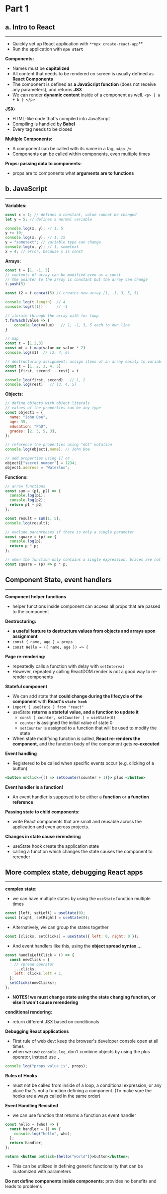 # Part 1

## a. Intro to React

---

- Quickly set up React application with `**npx create-react-app`\*\*
- Run the application with **`npm start`**

**Components:**

- Names must be **capitalized**
- All content that needs to be rendered on screen is usually defined as **React Components**
- The component is defined as **a JavaScript function** (does not receive any parameters), and returns **JSX**
- We can render **dynamic content** inside of a component as well. `<p> { a + b } </p>`

**JSX:**

- HTML-like code that's compiled into JavaScript
- Compiling is handled by **Babel**
- Every tag needs to be closed

**Multiple Components:**

- A component can be called with its name in a tag, `<App />`
- Components can be called within components, even multiple times

**Props: passing data to components:**

- props are to components what **arguments are to functions**

## b. JavaScript

---

**Variables:**

```jsx
const x = 1; // defines a constant, value cannot be changed
let y = 5; // defines a normal variable

console.log(x, y); // 1, 5
y += 10;
console.log(x, y); // 1, 15
y = "sometext"; // variable type can change
console.log(x, y); // 1, sometext
x = 4; // error, because x is const
```

**Arrays:**

```jsx
const t = [1, -1, 3]
// contents of array can be modified even as a const
// the pointer to the array is constant but the array can change
t.push(5)

const t2 = t.concat(5) // creates new array [1, -1, 3, 5, 5]

console.log(t.length)  // 4
console.log(t[1])      // -1

// iterate through the array with for loop
t.forEach(value => {
	console.log(value)   // 1, -1, 3, 5 each to own line
}

// map
const t = [1,2,3]
const mt = t.map(value => value * 2)
console.log(m1)  // [2, 4, 6]

// destructuring assignment: assign items of an array easily to variables
const t = [1, 2, 3, 4, 5]
const [first, second ...rest] = t

console.log(first, second)   // 1, 2
console.log(rest)   // [3, 4, 5]
```

**Objects:**

```jsx
// define objects with object literals
// values of the properties can be any type
const object1 = {
  name: "John Doe",
  age: 35,
  education: "PhD",
  grades: [2, 3, 5, 3],
};

// reference the properties using "dot" notation
console.log(object1.name); // John Doe

// add properties using [] or .
object1["secret number"] = 1234;
object1.address = "Waterloo";
```

**Functions:**

```jsx
// arrow functions
const sum = (p1, p2) => {
  console.log(p1);
  console.log(p2);
  return p1 + p2;
};

const result = sum(1, 5);
console.log(result);

// exclude parentheses if there is only a single parameter
const square = (p) => {
  console.log(p);
  return p * p;
};

// when the function only contains a single expression, braces are not needed
const square = (p) => p * p;
```

## Component State, event handlers

---

**Component helper functions**

- helper functions inside component can access all props that are passed to the component

**Destructuring:**

- **a useful feature to destructure values from objects and arrays upon assignment**
- `const { name, age } = props`
- `const Hello = ({ name, age }) => {`

**Page re-rendering:**

- repeatedly calls a function with delay with `setInterval`
- However, repeatedly calling ReactDOM.render is not a good way to re-render components

**Stateful component**

- We can add state that **could change during the lifecycle of the component** with **React's `state hook`**
- `import { useState } from "react"`
- useState **returns a stateful value, and a function to update it**
  - `const [ counter, setCounter ] = useState(0)`
  - `counter` is assigned the initial value of state 0
  - `setCounter` is assigned to a function that will be used to modify the state
- When state modifying function is called, **React re-renders the component**, and the function body of the component gets **re-executed**

**Event handling**

- Registered to be called when specific events occur (e.g. clicking of a button)

```jsx
<button onClick={() => setCounter(counter + 1)}> plus </button>
```

**Event handler is a function!**

- An event handler is supposed to be either a **function** or **a function reference**

**Passing state to child components:**

- write React components that are small and reusable across the application and even across projects.

**Changes in state cause rerendering**

- useState hook create the application state
- calling a function which changes the state causes the component to rerender

## More complex state, debugging React apps

---

**complex state:**

- we can have multiple states by using the `useState` function multiple times

```jsx
const [left, setLeft] = useState(0);
const [right, setRight] = useState(0);
```

- Alternatively, we can group the states together

```jsx
const [clicks, setClicks] = useState({ left: 0, right: 0 });
```

- And event handlers like this, using the **object spread syntax ...**

```jsx
const handleLeftClick = () => {
  const newClick = {
    // spread operator
    ...clicks,
    left: clicks.left + 1,
  };
  setClicks(newClicks);
};
```

- **NOTES! we must change state using the state changing function, or else it won't cause rerendering**

**conditional rendering:**

- return different JSX based on conditionals

**Debugging React applications**

- First rule of web dev: keep the browser's developer console open at all times
- when we use `console.log`, don't combine objects by using the plus operator, instead use `,`

```jsx
console.log("props value is", props);
```

**Rules of Hooks**

- must not be called from inside of a loop, a conditional expression, or any place that's not a function defining a component. (To make sure the hooks are always called in the same order)

**Event Handling Revisited**

- we can use function that returns a function as event handler

```jsx
const hello = (who) => {
  const handler = () => {
    console.log("hello", who);
  };
  return handler;
};

return <button onClick={hello("world")}>button</button>;
```

- This can be utilized in defining generic functionality that can be customized with parameters

**Do not define components inside components:** provides no benefits and leads to problems
